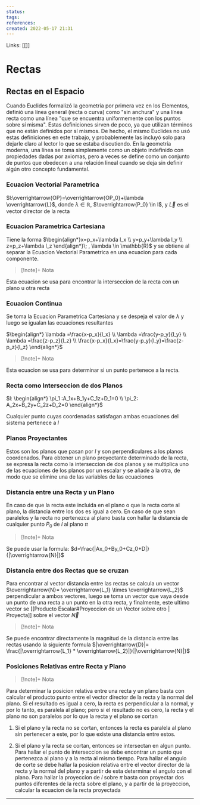 ```yaml
---
status:
tags: 
references:
created: 2022-05-17 21:31
---
```

Links: [[]]
# Rectas
## Rectas en el Espacio
Cuando Euclides formalizó la geometría por primera vez en los Elementos, definió una línea general (recta o curva) como "sin anchura" y una línea recta como una línea "que se encuentra uniformemente con los puntos sobre sí misma". Estas definiciones sirven de poco, ya que utilizan términos que no están definidos por sí mismos. De hecho, el mismo Euclides no usó estas definiciones en este trabajo, y probablemente las incluyó solo para dejarle claro al lector lo que se estaba discutiendo. En la geometría moderna, una línea se toma simplemente como un objeto indefinido con propiedades dadas por axiomas, pero a veces se define como un conjunto de puntos que obedecen a una relación lineal cuando se deja sin definir algún otro concepto fundamental.

### Ecuacion Vectorial Parametrica
$l:\overrightarrow{OP}=\overrightarrow{OP_0}+\lambda \overrightarrow{L}$, donde $\lambda \in \mathbb{R}$, $\overrightarrow{P_0} \in l$, y $\overrightarrow{L}$ es el vector director de la recta

### Ecuacion Parametrica Cartesiana
Tiene la forma $\begin{align*}x=p_x+\lambda l_x \\ y=p_y+\lambda l_y \\ z=p_z+\lambda l_z \end{align*}\; , \lambda \in \mathbb{R}$ y se obtiene al separar la Ecuacion Vectorial Parametrica en una ecuacion para cada componente.

> [!note]+ Nota
> 
Esta ecuacion se usa para encontrar la interseccion de la recta con un plano u otra recta

### Ecuacion Continua
Se toma la Ecuacion Parametrica Cartesiana y se despeja el valor de $\lambda$ y luego se igualan las ecuaciones resultantes

$\begin{align*} \lambda =\frac{x-p_x}{l_x} \\ \lambda =\frac{y-p_y}{l_y} \\ \lambda =\frac{z-p_z}{l_z} \\ \frac{x-p_x}{l_x}=\frac{y-p_y}{l_y}=\frac{z-p_z}{l_z} \end{align*}$

> [!note]+ Nota
> 
Esta ecuacion se usa para determinar si un punto pertenece a la recta.

### Recta como Interseccion de dos Planos
$l: \begin{align*}
\pi_1 :A_1x+B_1y+C_1z+D_1=0 \\ \pi_2: A_2x+B_2y+C_2z+D_2=0
\end{align*}$

Cualquier punto cuyas coordenadas satisfagan ambas ecuaciones del sistema pertenece a $l$

### Planos Proyectantes
Estos son los planos que pasan por $l$ y son perpendiculares a los planos coordenados. Para obtener un plano proyectante determinado de la recta, se expresa la recta como la interseccion de dos planos y se multiplica uno de las ecuaciones de los planos por un escalar y se añade a la otra, de modo que se elimine una de las variables de las ecuaciones

### Distancia entre una Recta y un Plano
En caso de que la recta este incluida en el plano o que la recta corte al plano, la distancia entre los dos es igual a cero. En caso de que sean paralelos y la recta no pertenezca al plano basta con hallar la distancia de cualquier punto $P_0$ de $l$ al plano $\pi$

> [!note]+ Nota
> 
Se puede usar la formula: $d=\frac{|Ax_0+By_0+Cz_0+D|}{|\overrightarrow{N}|}$

### Distancia entre dos Rectas que se cruzan
Para encontrar al vector distancia entre las rectas se calcula un vector $\overrightarrow{N}= \overrightarrow{L_1} \times \overrightarrow{L_2}$ perpendicular a ambos vectores, luego se toma un vector que vaya desde un punto de una recta a un punto en la otra recta, y finalmente, este ultimo vector se [[Producto Escalar#Proyeccion de un Vector sobre otro | Proyecta]] sobre el vector $\overrightarrow{N}$

> [!note]+ Nota
> 
Se puede encontrar directamente la magnitud de la distancia entre las rectas usando la siguiente formula $|\overrightarrow{D}|= \frac{|\overrightarrow{L_1} * \overrightarrow{L_2}|}{|\overrightarrow{N}|}$

### Posiciones Relativas entre Recta y Plano
> [!note]+ Nota
> 
Para determinar la posicion relativa entre una recta y un plano basta con calcular el producto punto entre el vector director de la recta y la normal del plano. Si el resultado es igual a cero, la recta es perpendicular a la normal, y por lo tanto, es paralela al plano; pero si el resultado no es cero, la recta y el plano no son paralelos por lo que la recta y el plano se cortan

1. Si el plano y la recta no se cortan, entonces la recta es paralela al plano sin pertenecer a este, por lo que existe una distancia entre estos.

2. Si el plano y la recta se cortan, entonces se intersectan en algun punto. Para hallar el punto de interseccion se debe encontrar un punto que pertenezca al plano y a la recta al mismo tiempo. 
	Para hallar el angulo de corte se debe hallar la posicion relativa entre el vector director de la recta y la normal del plano y a partir de esta determinar el angulo con el plano. 
	Para hallar la proyeccion de $l$ sobre $\pi$ basta con proyectar dos puntos diferentes de la recta sobre el plano, y a partir de la proyeccion, calcular la ecuacion de la recta proyectada
___
